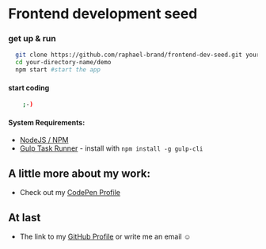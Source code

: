 # Frontend development seed

### get up & run

``` bash
  git clone https://github.com/raphael-brand/frontend-dev-seed.git your-directory-name
  cd your-directory-name/demo
  npm start #start the app
```
#### start coding
``` bash
    ;-)
```

#### System Requirements:

- [NodeJS / NPM](https://nodejs.org) 
- [Gulp Task Runner](http://gulpjs.com) - install with `npm install -g gulp-cli`


## A little more about my work:
- Check out my [CodePen Profile](https://codepen.io/ioio)
## At last
- The link to my [GitHub Profile](https://git.io/vHPJ9)
or write me an email :relaxed:
